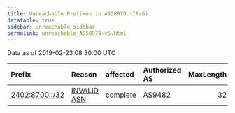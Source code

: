 ```yaml
---
title: Unreachable Prefixes in AS58979 (IPv6)
datatable: true
sidebar: unreachable_sidebar
permalink: unreachable_AS58979-v6.html
---
```


Data as of 2019-02-23 08:30:00 UTC


<div class="datatable-begin"></div>

| Prefix                                                 | Reason                                                                                                | affected   | Authorized AS   |   MaxLength | Anchor                                       |   unreachable /48s |
|:-------------------------------------------------------|:------------------------------------------------------------------------------------------------------|:-----------|:----------------|------------:|:---------------------------------------------|-------------------:|
| [2402:8700::/32](https://stat.ripe.net/2402:8700::/32) | [INVALID ASN](https://rpki-validator.ripe.net/announcement-preview?asn=AS58979&prefix=2402:8700::/32) | complete   | AS9482          |          32 | [APNIC](unreachable_APNIC_RPKI_Root-v6.html) |              65536 |

<div class="datatable-end"></div>